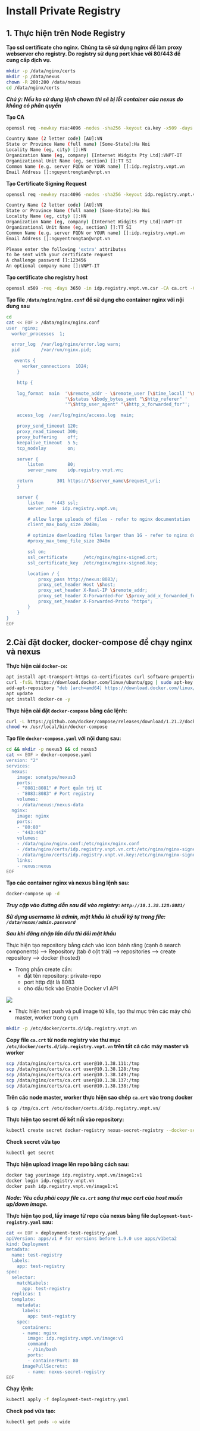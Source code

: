 # Install Private Registry

## 1. Thực hiện trên Node Registry

**Tạo ssl certificate cho nginx. Chúng ta sẽ sử dụng nginx để làm proxy webserver cho registry. Do registry sử dụng port khác với 80/443 để cung cấp dịch vụ.**
```sh
mkdir -p /data/nginx/certs
mkdir -p /data/nexus
chown -R 200:200 /data/nexus
cd /data/nginx/certs
```
***Chú ý: Nếu ko sử dụng lệnh chown thì sẽ bị lỗi container của nexus do không có phân quyền***

**Tạo CA**
```sh
openssl req -newkey rsa:4096 -nodes -sha256 -keyout ca.key -x509 -days 3650 -out ca.crt
```
```sh
Country Name (2 letter code) [AU]:VN
State or Province Name (full name) [Some-State]:Ha Noi
Locality Name (eg, city) []:HN
Organization Name (eg, company) [Internet Widgits Pty Ltd]:VNPT-IT
Organizational Unit Name (eg, section) []:TT SI
Common Name (e.g. server FQDN or YOUR name) []:idp.registry.vnpt.vn
Email Address []:nguyentrongtan@vnpt.vn
```
**Tạo Certificate Signing Request**

```sh
openssl req -newkey rsa:4096 -nodes -sha256 -keyout idp.registry.vnpt.vn.key -out idp.registry.vnpt.vn.csr
```
```sh
Country Name (2 letter code) [AU]:VN
State or Province Name (full name) [Some-State]:Ha Noi
Locality Name (eg, city) []:HN
Organization Name (eg, company) [Internet Widgits Pty Ltd]:VNPT-IT
Organizational Unit Name (eg, section) []:TT SI
Common Name (e.g. server FQDN or YOUR name) []:idp.registry.vnpt.vn
Email Address []:nguyentrongtan@vnpt.vn

Please enter the following 'extra' attributes
to be sent with your certificate request
A challenge password []:123456
An optional company name []:VNPT-IT
```
**Tạo certificate cho registry host**
```sh
openssl x509 -req -days 3650 -in idp.registry.vnpt.vn.csr -CA ca.crt -CAkey ca.key -CAcreateserial -out idp.registry.vnpt.vn.crt
```
**Tạo file `/data/nginx/nginx.conf` để sử dụng cho container nginx với nội dung sau**
```sh
cd
cat << EOF > /data/nginx/nginx.conf
user  nginx;
  worker_processes  1;

  error_log  /var/log/nginx/error.log warn;
  pid        /var/run/nginx.pid;

   events {
      worker_connections  1024;
    }

    http {

    log_format  main  '\$remote_addr - \$remote_user [\$time_local] "\$request" '
                      '\$status \$body_bytes_sent "\$http_referer" '
                      '"\$http_user_agent" "\$http_x_forwarded_for"';

    access_log  /var/log/nginx/access.log  main;

    proxy_send_timeout 120;
    proxy_read_timeout 300;
    proxy_buffering    off;
    keepalive_timeout  5 5;
    tcp_nodelay        on;

    server {
        listen         80;
        server_name    idp.registry.vnpt.vn;

    return         301 https://\$server_name\$request_uri;
    }

    server {
        listen   *:443 ssl;
        server_name  idp.registry.vnpt.vn;

        # allow large uploads of files - refer to nginx documentation
        client_max_body_size 2048m;

        # optimize downloading files larger than 1G - refer to nginx doc before adjusting
        #proxy_max_temp_file_size 2048m

        ssl on;
        ssl_certificate      /etc/nginx/nginx-signed.crt;
        ssl_certificate_key  /etc/nginx/nginx-signed.key;

        location / {
            proxy_pass http://nexus:8083/;
            proxy_set_header Host \$host;
            proxy_set_header X-Real-IP \$remote_addr;
            proxy_set_header X-Forwarded-For \$proxy_add_x_forwarded_for;
            proxy_set_header X-Forwarded-Proto "https";
        }
    }
}
EOF
```
## 2.Cài đặt docker, docker-compose để chạy nginx và nexus

**Thực hiện cài `docker-ce`:**
```sh
apt install apt-transport-https ca-certificates curl software-properties-common -y
curl -fsSL https://download.docker.com/linux/ubuntu/gpg | sudo apt-key add -
add-apt-repository "deb [arch=amd64] https://download.docker.com/linux/ubuntu bionic stable"
apt update
apt install docker-ce -y
```
**Thực hiện cài đặt `docker-compose` bằng các lệnh:**
```sh
curl -L https://github.com/docker/compose/releases/download/1.21.2/docker-compose-`uname -s`-`uname -m` -o /usr/local/bin/docker-compose
chmod +x /usr/local/bin/docker-compose
```
**Tạo file `docker-compose.yaml` với nội dung sau:**
```sh
cd && mkdir -p nexus3 && cd nexus3
cat << EOF > docker-compose.yaml
version: "2"
services:
  nexus:
    image: sonatype/nexus3
    ports:
    - "8081:8081" # Port quản trị UI
    - "8083:8083" # Port registry
    volumes:
    - /data/nexus:/nexus-data
  nginx:
    image: nginx
    ports:
    - "80:80"
    - "443:443"
    volumes:
    - /data/nginx/nginx.conf:/etc/nginx/nginx.conf
    - /data/nginx/certs/idp.registry.vnpt.vn.crt:/etc/nginx/nginx-signed.crt
    - /data/nginx/certs/idp.registry.vnpt.vn.key:/etc/nginx/nginx-signed.key
    links:
    - nexus:nexus
EOF
```
**Tạo các container nginx và nexus bằng lệnh sau:**
```sh
docker-compose up -d
```
***Truy cập vào đường dẫn sau để vào registry: `http://10.1.38.128:8081/`***

***Sử dụng username là admin, mật khẩu là chuỗi ký tự trong file: `/data/nexus/admin.password`***

***Sau khi đăng nhập lần đầu thì đổi mật khẩu***

Thực hiện tạo repository bằng cách vào icon bánh răng (cạnh ô search components) --> Repository (tab ở cột trái) --> repositories --> create repository --> docker (hosted)

- Trong phần create cần:
	+ đặt tên repository: private-repo
	+ port http đặt là 8083
	+ cho dấu tick vào Enable Docker v1 API

<img src=https://i.imgur.com/0xw6Xpr.png>

- Thực hiện test push và pull image từ k8s, tạo thư mục trên các máy chủ master, worker trong cụm
```sh
mkdir -p /etc/docker/certs.d/idp.registry.vnpt.vn
```
**Copy file `ca.crt` từ node registry vào thư mục `/etc/docker/certs.d/idp.registry.vnpt.vn` trên tất cả các máy master và worker**

```sh
scp /data/nginx/certs/ca.crt user@10.1.38.111:/tmp
scp /data/nginx/certs/ca.crt user@10.1.38.128:/tmp
scp /data/nginx/certs/ca.crt user@10.1.38.149:/tmp
scp /data/nginx/certs/ca.crt user@10.1.38.137:/tmp
scp /data/nginx/certs/ca.crt user@10.1.38.138:/tmp
```
**Trên các node master, worker thực hiện sao chép `ca.crt` vào trong docker**
```sh
$ cp /tmp/ca.crt /etc/docker/certs.d/idp.registry.vnpt.vn/
```
**Thực hiện tạo secret để kết nối vào repository:**
```sh
kubectl create secret docker-registry nexus-secret-registry --docker-server=idp.registry.vnpt.vn --docker-username=admin --docker-password=pass@registry
```
**Check secret vừa tạo**
```sh
kubectl get secret
```
**Thực hiện upload image lên repo bằng cách sau:**
```sh
docker tag yourimage idp.registry.vnpt.vn/image1:v1
docker login idp.registry.vnpt.vn
docker push idp.registry.vnpt.vn/image1:v1
```
***Node: Yêu cầu phải copy file `ca.crt` sang thư mục cert của host muốn up/down image.***

**Thực hiện tạo pod, lấy image từ repo của nexus bằng file `deployment-test-registry.yaml` sau:**
```sh
cat << EOF > deployment-test-registry.yaml
apiVersion: apps/v1 # for versions before 1.9.0 use apps/v1beta2
kind: Deployment
metadata:
  name: test-registry
  labels:
    app: test-registry
spec:
  selector:
    matchLabels:
      app: test-registry
  replicas: 1
  template:
    metadata:
      labels:
        app: test-registry
    spec:
      containers:
      - name: nginx
        image: idp.registry.vnpt.vn/image:v1
        command:
        - /bin/bash
        ports:
        - containerPort: 80
      imagePullSecrets:
        - name: nexus-secret-registry
EOF
```
**Chạy lệnh:**
```sh
kubectl apply -f deployment-test-registry.yaml
```
**Check pod vừa tạo:**
```sh
kubectl get pods -o wide
```
